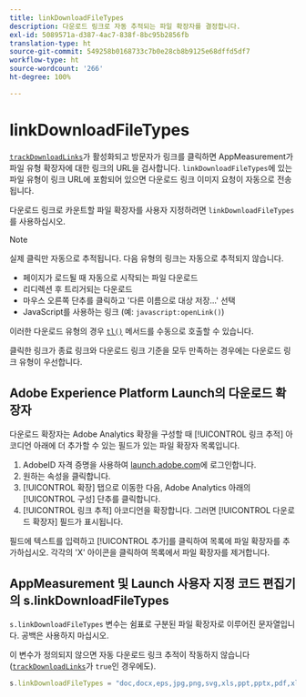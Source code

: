 ```yaml
---
title: linkDownloadFileTypes
description: 다운로드 링크로 자동 추적되는 파일 확장자를 결정합니다.
exl-id: 5089571a-d387-4ac7-838f-8bc95b2856fb
translation-type: ht
source-git-commit: 549258b0168733c7b0e28cb8b9125e68dffd5df7
workflow-type: ht
source-wordcount: '266'
ht-degree: 100%

---
```


# linkDownloadFileTypes

[`trackDownloadLinks`](trackdownloadlinks.md)가 활성화되고 방문자가 링크를 클릭하면 AppMeasurement가 파일 유형 확장자에 대한 링크의 URL을 검사합니다. `linkDownloadFileTypes`에 있는 파일 유형이 링크 URL에 포함되어 있으면 다운로드 링크 이미지 요청이 자동으로 전송됩니다.

다운로드 링크로 카운트할 파일 확장자를 사용자 지정하려면 `linkDownloadFileTypes`를 사용하십시오.

>[!NOTE]
>
>실제 클릭만 자동으로 추적됩니다. 다음 유형의 링크는 자동으로 추적되지 않습니다.
>
> * 페이지가 로드될 때 자동으로 시작되는 파일 다운로드
> * 리디렉션 후 트리거되는 다운로드
> * 마우스 오른쪽 단추를 클릭하고 &#39;다른 이름으로 대상 저장...&#39; 선택
> * JavaScript를 사용하는 링크 (예: `javascript:openLink()`)

>
> 
이러한 다운로드 유형의 경우 [`tl()`](../functions/tl-method.md) 메서드를 수동으로 호출할 수 있습니다.

클릭한 링크가 종료 링크와 다운로드 링크 기준을 모두 만족하는 경우에는 다운로드 링크 유형이 우선합니다.

## Adobe Experience Platform Launch의 다운로드 확장자

다운로드 확장자는 Adobe Analytics 확장을 구성할 때 [!UICONTROL 링크 추적] 아코디언 아래에 더 추가할 수 있는 필드가 있는 파일 확장자 목록입니다.

1. AdobeID 자격 증명을 사용하여 [launch.adobe.com](https://launch.adobe.com)에 로그인합니다.
2. 원하는 속성을 클릭합니다.
3. [!UICONTROL 확장] 탭으로 이동한 다음, Adobe Analytics 아래의 [!UICONTROL 구성] 단추를 클릭합니다.
4. [!UICONTROL 링크 추적] 아코디언을 확장합니다. 그러면 [!UICONTROL 다운로드 확장자] 필드가 표시됩니다.

필드에 텍스트를 입력하고 [!UICONTROL 추가]를 클릭하여 목록에 파일 확장자를 추가하십시오. 각각의 &#39;X&#39; 아이콘을 클릭하여 목록에서 파일 확장자를 제거합니다.

## AppMeasurement 및 Launch 사용자 지정 코드 편집기의 s.linkDownloadFileTypes

`s.linkDownloadFileTypes` 변수는 쉼표로 구분된 파일 확장자로 이루어진 문자열입니다. 공백은 사용하지 마십시오.

이 변수가 정의되지 않으면 자동 다운로드 링크 추적이 작동하지 않습니다 ([`trackDownloadLinks`](trackdownloadlinks.md)가 `true`인 경우에도).

```js
s.linkDownloadFileTypes = "doc,docx,eps,jpg,png,svg,xls,ppt,pptx,pdf,xlsx,tab,csv,zip,txt,vsd,vxd,xml,js,css,rar,exe,wma,mov,avi,wmv,mp3,wav,m4v";
```
